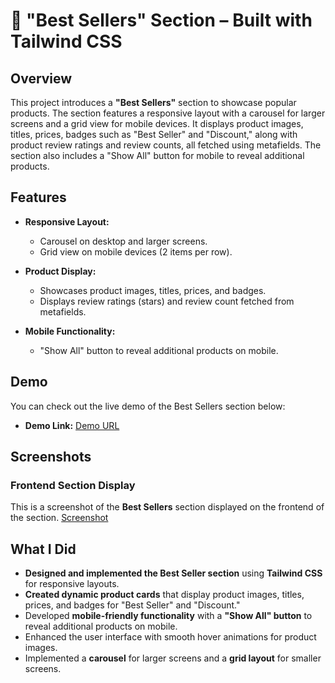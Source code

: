 # 🚀 "Best Sellers" Section – Built with Tailwind CSS

## Overview

This project introduces a **"Best Sellers"** section to showcase popular products. The section features a responsive layout with a carousel for larger screens and a grid view for mobile devices. It displays product images, titles, prices, badges such as "Best Seller" and "Discount," along with product review ratings and review counts, all fetched using metafields. The section also includes a "Show All" button for mobile to reveal additional products.

## Features

- **Responsive Layout:**
  - Carousel on desktop and larger screens.
  - Grid view on mobile devices (2 items per row).
  
- **Product Display:**
  - Showcases product images, titles, prices, and badges.
  - Displays review ratings (stars) and review count fetched from metafields.
  
- **Mobile Functionality:**
  - "Show All" button to reveal additional products on mobile.
  
## Demo

You can check out the live demo of the Best Sellers section below:

- **Demo Link:** [Demo URL](https://best-sellers.onrender.com/)


Screenshots
-----------

### Frontend Section Display

This is a screenshot of the **Best Sellers** section displayed on the frontend of the section.
[Screenshot](https://prnt.sc/C25XKLmagYwB)

What I Did
----------

-   **Designed and implemented the Best Seller section** using **Tailwind CSS** for responsive layouts.
-   **Created dynamic product cards** that display product images, titles, prices, and badges for "Best Seller" and "Discount."
-   Developed **mobile-friendly functionality** with a **"Show All" button** to reveal additional products on mobile.
-   Enhanced the user interface with smooth hover animations for product images.
-   Implemented a **carousel** for larger screens and a **grid layout** for smaller screens.

